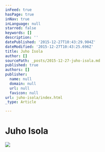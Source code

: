 ```yaml
---
inFeed: true
hasPage: true
inNav: true
inLanguage: null
starred: false
keywords: []
description: ''
datePublished: '2015-12-27T10:43:29.904Z'
dateModified: '2015-12-27T10:43:25.696Z'
title: Juho Isola
author: []
sourcePath: _posts/2015-12-27-juho-isola.md
published: true
authors: []
publisher:
  name: null
  domain: null
  url: null
  favicon: null
url: juho-isola/index.html
_type: Article

---
```

# Juho Isola
![](https://the-grid-user-content.s3-us-west-2.amazonaws.com/a1ba1456-d2a1-4a73-b664-3544f3e5f430.jpg)